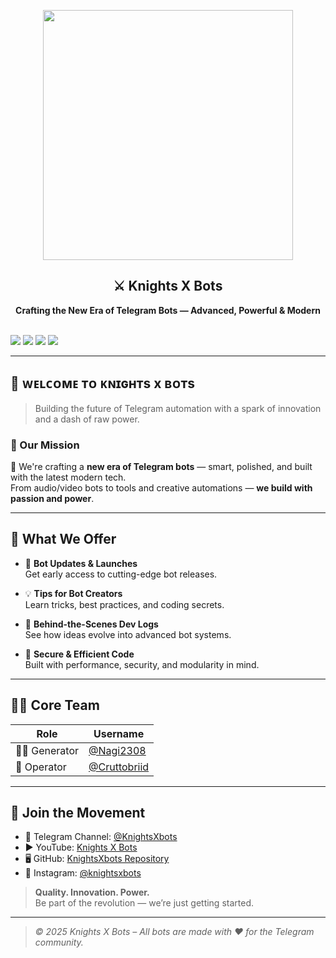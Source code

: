 <p align="center">
  <img src="https://files.catbox.moe/zdbi19.jpg" width="400"/>
</p>

<h2 align="center"><b>⚔️ Knights X Bots</b></h2>
<p align="center">
  <b>Crafting the New Era of Telegram Bots — Advanced, Powerful & Modern</b><br><br>

  <a href="https://t.me/KnightsXbots"><img src="https://img.shields.io/badge/Telegram-Channel-blue?logo=telegram"></a>
  <a href="https://youtube.com/@knightsxbots?si=PL2bPA8Iwd0b0E7h"><img src="https://img.shields.io/badge/YouTube-KnightsXbots-red?logo=youtube"></a>
  <a href="https://github.com/Nagi2308/Knightsxbots"><img src="https://img.shields.io/badge/GitHub-KnightsXbots-black?logo=github"></a>
  <a href="https://www.instagram.com/knightsxbots/profilecard/?igsh=MWRjMjdoNnI3ZjZ2Zw=="><img src="https://img.shields.io/badge/Instagram-KnightsXbots-E4405F?logo=instagram&logoColor=white"></a>
</p>

---

## 🚀 ᴡᴇʟᴄᴏᴍᴇ ᴛᴏ ᴋɴɪɢʜᴛs x ʙᴏᴛs

> Building the future of Telegram automation with a spark of innovation and a dash of raw power.

### 🧠 Our Mission
🔧 We're crafting a **new era of Telegram bots** — smart, polished, and built with the latest modern tech.  
From audio/video bots to tools and creative automations — **we build with passion and power**.

---

## 🧩 What We Offer

- 🤖 **Bot Updates & Launches**  
  Get early access to cutting-edge bot releases.

- 💡 **Tips for Bot Creators**  
  Learn tricks, best practices, and coding secrets.

- 🧠 **Behind-the-Scenes Dev Logs**  
  See how ideas evolve into advanced bot systems.

- 🔐 **Secure & Efficient Code**  
  Built with performance, security, and modularity in mind.

---

## 🧑‍💻 Core Team

| Role        | Username         |
|-------------|------------------|
| 👨‍💻 Generator | [@Nagi2308](https://t.me/Nagi2308)   |
| 👑 Operator | [@Cruttobriid](https://t.me/Cruttobriid) |

---

## 📢 Join the Movement

- 📍 Telegram Channel: [@KnightsXbots](https://t.me/KnightsXbots)
- ▶️ YouTube: [Knights X Bots](https://youtube.com/@knightsxbots?si=PL2bPA8Iwd0b0E7h)
- 🖥️ GitHub: [KnightsXbots Repository](https://github.com/Nagi2308/Knightsxbots)
- 📸 Instagram: [@knightsxbots](https://www.instagram.com/knightsxbots/profilecard/?igsh=MWRjMjdoNnI3ZjZ2Zw==)

> **Quality. Innovation. Power.**  
> Be part of the revolution — we’re just getting started.

---

> _© 2025 Knights X Bots – All bots are made with ❤️ for the Telegram community._
